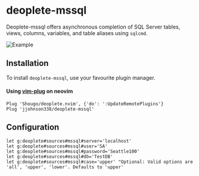 # deoplete-mssql

Deoplete-mssql offers asynchronous completion of SQL Server tables, views, columns, variables, and table aliases using `sqlcmd`.

![Example](https://user-images.githubusercontent.com/1017310/63215783-a4748480-c0f9-11e9-9c9e-79d1421c5268.png)

## Installation

To install `deoplete-mssql`, use your favourite plugin manager.

#### Using [vim-plug](https://github.com/junegunn/vim-plug) on neovim

```vim
Plug 'Shougo/deoplete.nvim', {'do': ':UpdateRemotePlugins'}
Plug 'jjohnson338/deoplete-mssql'
```

## Configuration
```vim
let g:deoplete#sources#mssql#server='localhost'
let g:deoplete#sources#mssql#user='SA'
let g:deoplete#sources#mssql#password='Seattle100'
let g:deoplete#sources#mssql#db='TestDB'
let g:deoplete#sources#mssql#case='upper' "Optional: Valid options are 'all', 'upper', 'lower'. Defaults to 'upper'
```
